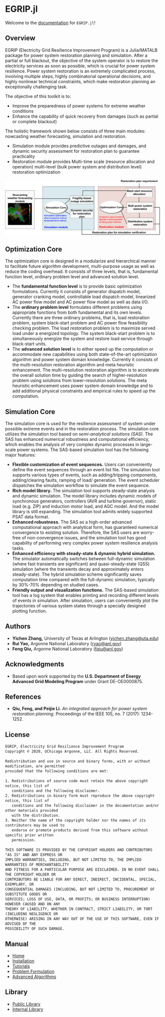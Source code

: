 # EGRIP.jl 

Welcome to the [documentation](https://anl-ceeesa.github.io/EGRIP.jl/index.html) for `EGRIP.jl`!

## Overview
EGRIP (Electricity Grid Resilience Improvement Program) is a Julia/MATALB package for power system restoration planning and simulation. After a partial or full blackout, the objective of the system operator is to restore the electricity services as soon as possible, which is crucial for power system resilience. Power system restoration is an extremely complicated process, involving multiple steps, highly combinatorial operational decisions, and highly nonlinear technical constraints, which make restoration planning an exceptionally challenging task.

The objective of this toolkit is to:
- Improve the preparedness of power systems for extreme weather conditions
- Enhance the capability of quick recovery from damages (such as partial or complete blackout)

The holistic framework shown below consists of three main modules: nowcasting weather forecasting, simulation and restoration.
- Simulation module provides predictive outages and damages, and dynamic security assessment for restoration plan to guarantee practicality
- Restoration module provides Multi-time scale (resource allocation and operation) multi-level (bulk power system and distribution level) restoration optimization

![Holistic structure](fig_holistic.png)



## Optimization Core
The optimization core is designed in a modularize and hierarchical manner to facilitate future algorithm development, multi-purpose usage as well as reduce the coding overhead. It consists of three levels, that is, fundamental function level, ordinary problem level and advanced solution level.
- The **fundamental function level** is to provide basic optimization formulations. Currently it consists of generator dispatch model, generator cranking model, controllable load dispatch model, linearized AC power flow model and AC power flow model as well as data I/O.
- The **ordinary problem level** formulates different problems using appropriate functions from both fundamental and its own levels. Currently there are three ordinary problems, that is, load restoration problem, system black-start problem and AC power flow feasibility checking problem. The load restoration problem is to maximize served load under a energized topology. The system black-start problem is to simultaneously energize the system and restore load service through black-start units.
- The **advanced solution level** is to either speed up the computation or accommodate new capabilities using both state-of-the-art optimization algorithm and power system domain knowledge. Currently it consists of the multi-resolution restoration algorithm and meta heuristic enhancement. The multi-resolution restoration algorithm is to accelerate the overall solution time by guiding the search of higher-resolution problem using solutions from lower-resolution solutions. The meta heuristic enhancement uses power system domain knowledge and to add additional physical constraints and empirical rules to speed up the computation.



## Simulation Core
The simulation core is used for the resilience assessment of system under possible extreme events and in the restoration process. The simulation core utilizes the simulation tool based on *semi-analytical solutions (SAS)*. The SAS has enhanced numerical robustness and computational efficiency, which enables the analysis of very complex dynamic processes in large-scale power systems. The SAS-based simulation tool has the following major features:
* **Flexible customization of event sequences.** Users can conveniently define the event sequences through an event list file. The simulation tool supports various types of events, such as adding/tripping components, adding/clearing faults, ramping of load/ generation. The event scheduler dispatches the simulation workflow to simulate the event sequence.
* **Rich model library.** The simulation tool supports steady-state analysis and dynamic simulation. The model library includes dynamic models of synchronous generators, controllers (AVR and turbine governor), static load (e.g. ZIP) and induction motor load, and AGC model. And the model library is still expanding. The simulation tool admits widely supported PSAT data format.
* **Enhanced robustness.** The SAS as a high-order advanced computational approach with analytical form, has guaranteed numerical convergence to existing solution. Therefore, the SAS users are worry-free of non-convergence issues, and the simulation tool has good capability of performing very complex power system resilience analysis tasks.
* **Enhanced efficiency with steady-state & dynamic hybrid simulation.** The simulator automatically switches between full-dynamic simulation (where fast transients are significant) and quasi-steady-state (QSS) simulation (where the transients decay and approximately enters steady-state). The hybrid simulation scheme significantly saves computation time compared with the full-dynamic simulation, typically by 30%-70% depending on studied cases.
* **Friendly output and visualization functions.** The SAS-based simulation tool has a log system that enables printing and recording different levels of events in simulation. After simulation, users can conveniently plot the trajectories of various system states through a specially designed plotting function.


## Authors
* **Yichen Zhang,** University of Texas at Arlington (yichen.zhang@uta.edu)
* **Rui Yao,** Argonne National Laboratory (ryao@anl.gov)
* **Feng Qiu,** Argonne National Laboratory (fqiu@anl.gov)

## Acknowledgments
* Based upon work supported by the **U.S. Department of Energy Advanced Grid Modeling Program** under Grant DE-OE0000875.

## References
* **Qiu, Feng, and Peijie Li.** *An integrated approach for power system restoration planning.* Proceedings of the IEEE 105, no. 7 (2017): 1234-1252.


## License
```text
EGRIP, Electricity Grid Resilience Improvement Program
Copyright © 2020, UChicago Argonne, LLC. All Rights Reserved.

Redistribution and use in source and binary forms, with or without modification, are permitted
provided that the following conditions are met:

1. Redistributions of source code must retain the above copyright notice, this list of
   conditions and the following disclaimer.
2. Redistributions in binary form must reproduce the above copyright notice, this list of
   conditions and the following disclaimer in the documentation and/or other materials provided
   with the distribution.
3. Neither the name of the copyright holder nor the names of its contributors may be used to
   endorse or promote products derived from this software without specific prior written
   permission.

THIS SOFTWARE IS PROVIDED BY THE COPYRIGHT HOLDERS AND CONTRIBUTORS "AS IS" AND ANY EXPRESS OR
IMPLIED WARRANTIES, INCLUDING, BUT NOT LIMITED TO, THE IMPLIED WARRANTIES OF MERCHANTABILITY
AND FITNESS FOR A PARTICULAR PURPOSE ARE DISCLAIMED. IN NO EVENT SHALL THE COPYRIGHT HOLDER OR
CONTRIBUTORS BE LIABLE FOR ANY DIRECT, INDIRECT, INCIDENTAL, SPECIAL, EXEMPLARY, OR
CONSEQUENTIAL DAMAGES (INCLUDING, BUT NOT LIMITED TO, PROCUREMENT OF SUBSTITUTE GOODS OR
SERVICES; LOSS OF USE, DATA, OR PROFITS; OR BUSINESS INTERRUPTION) HOWEVER CAUSED AND ON ANY
THEORY OF LIABILITY, WHETHER IN CONTRACT, STRICT LIABILITY, OR TORT (INCLUDING NEGLIGENCE OR
OTHERWISE) ARISING IN ANY WAY OUT OF THE USE OF THIS SOFTWARE, EVEN IF ADVISED OF THE
POSSIBILITY OF SUCH DAMAGE.
```


## Manual
- [Home](https://anl-ceeesa.github.io/EGRIP.jl/)
- [Installation](https://anl-ceeesa.github.io/EGRIP.jl/ch1_sec1_install.html)
- [Tutorials](https://anl-ceeesa.github.io/EGRIP.jl/ch1_sec2_tutorials.html)
- [Problem Formulation](https://anl-ceeesa.github.io/EGRIP.jl/ch1_sec3_formulations.html)
- [Advanced Algorithms](https://anl-ceeesa.github.io/EGRIP.jl/ch1_sec4_advanced_algorithm.html)
## Library
- [Public Library](https://anl-ceeesa.github.io/EGRIP.jl/ch2_sec1_library_public.html)
- [Internal Library](https://anl-ceeesa.github.io/EGRIP.jl/ch2_sec2_library_internal.html)
